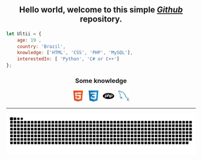 <div align="center">
  <h2>Hello world, welcome to this simple <a href=""><i>Github</i></a> repository.</h2>
</div>

```javascript
let Ultii = {
    age: 19 ,
    country: 'Brazil',
    knowledge: ['HTML', 'CSS', 'PHP', 'MySQL'],
    interestedIn: [ 'Python', 'C# or C++']
};
```

<div align="center">
  <h3 class="teste">Some knowledge</h3>
  <img title="HTML5" width="30" src="https://raw.githubusercontent.com/devicons/devicon/master/icons/html5/html5-original.svg">&ensp;
  <img title="CSS3" width="30" src="https://raw.githubusercontent.com/devicons/devicon/master/icons/css3/css3-original.svg">&ensp;
  <img title="PHP" width="30" src="https://raw.githubusercontent.com/devicons/devicon/master/icons/php/php-plain.svg">&ensp;
  <img title="MySQL" width="30" src="https://raw.githubusercontent.com/devicons/devicon/master/icons/mysql/mysql-original.svg">
</div>
 
<div align="center"><hr>

 ![Snake animation](https://github.com/Platane/snk/raw/output/github-contribution-grid-snake.svg)
</div>
